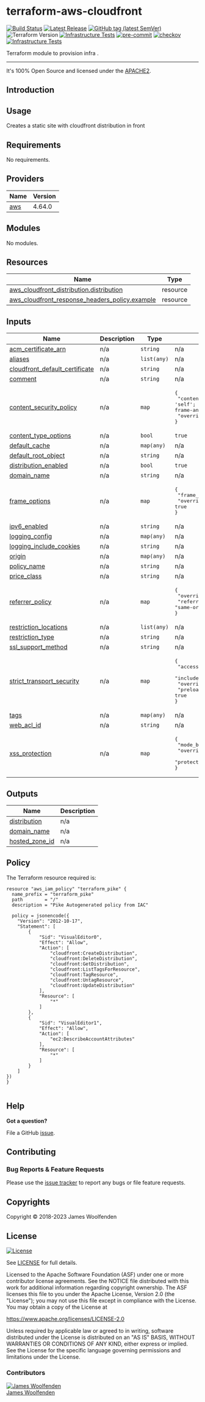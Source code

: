 # terraform-aws-cloudfront

[![Build Status](https://github.com/JamesWoolfenden/terraform-aws-cloudfront/workflows/Verify/badge.svg?branch=master)](https://github.com/JamesWoolfenden/terraform-aws-cloudfront)
[![Latest Release](https://img.shields.io/github/release/JamesWoolfenden/terraform-aws-cloudfront.svg)](https://github.com/JamesWoolfenden/terraform-aws-cloudfront/releases/latest)
[![GitHub tag (latest SemVer)](https://img.shields.io/github/tag/JamesWoolfenden/terraform-aws-cloudfront.svg?label=latest)](https://github.com/JamesWoolfenden/terraform-aws-cloudfront/releases/latest)
![Terraform Version](https://img.shields.io/badge/tf-%3E%3D0.14.0-blue.svg)
[![Infrastructure Tests](https://www.bridgecrew.cloud/badges/github/JamesWoolfenden/terraform-aws-cloudfront/cis_aws)](https://www.bridgecrew.cloud/link/badge?vcs=github&fullRepo=JamesWoolfenden%2Fterraform-aws-cloudfront&benchmark=CIS+AWS+V1.2)
[![pre-commit](https://img.shields.io/badge/pre--commit-enabled-brightgreen?logo=pre-commit&logoColor=white)](https://github.com/pre-commit/pre-commit)
[![checkov](https://img.shields.io/badge/checkov-verified-brightgreen)](https://www.checkov.io/)
[![Infrastructure Tests](https://www.bridgecrew.cloud/badges/github/jameswoolfenden/terraform-aws-cloudfront/general)](https://www.bridgecrew.cloud/link/badge?vcs=github&fullRepo=JamesWoolfenden%2Fterraform-aws-cloudfront&benchmark=INFRASTRUCTURE+SECURITY)

Terraform module to provision infra .

---

It's 100% Open Source and licensed under the [APACHE2](LICENSE).

## Introduction
## Usage

Creates a static site with cloudfront distribution in front

<!-- BEGINNING OF PRE-COMMIT-TERRAFORM DOCS HOOK -->
## Requirements

No requirements.

## Providers

| Name | Version |
|------|---------|
| <a name="provider_aws"></a> [aws](#provider\_aws) | 4.64.0 |

## Modules

No modules.

## Resources

| Name | Type |
|------|------|
| [aws_cloudfront_distribution.distribution](https://registry.terraform.io/providers/hashicorp/aws/latest/docs/resources/cloudfront_distribution) | resource |
| [aws_cloudfront_response_headers_policy.example](https://registry.terraform.io/providers/hashicorp/aws/latest/docs/resources/cloudfront_response_headers_policy) | resource |

## Inputs

| Name | Description | Type | Default | Required |
|------|-------------|------|---------|:--------:|
| <a name="input_acm_certificate_arn"></a> [acm\_certificate\_arn](#input\_acm\_certificate\_arn) | n/a | `string` | n/a | yes |
| <a name="input_aliases"></a> [aliases](#input\_aliases) | n/a | `list(any)` | n/a | yes |
| <a name="input_cloudfront_default_certificate"></a> [cloudfront\_default\_certificate](#input\_cloudfront\_default\_certificate) | n/a | `string` | n/a | yes |
| <a name="input_comment"></a> [comment](#input\_comment) | n/a | `string` | n/a | yes |
| <a name="input_content_security_policy"></a> [content\_security\_policy](#input\_content\_security\_policy) | n/a | `map` | <pre>{<br>  "content_security_policy": "default-src 'none'; img-src 'self'; script-src 'self'; style-src 'self'; object-src 'none'; frame-ancestors 'none'",<br>  "override": true<br>}</pre> | no |
| <a name="input_content_type_options"></a> [content\_type\_options](#input\_content\_type\_options) | n/a | `bool` | `true` | no |
| <a name="input_default_cache"></a> [default\_cache](#input\_default\_cache) | n/a | `map(any)` | n/a | yes |
| <a name="input_default_root_object"></a> [default\_root\_object](#input\_default\_root\_object) | n/a | `string` | n/a | yes |
| <a name="input_distribution_enabled"></a> [distribution\_enabled](#input\_distribution\_enabled) | n/a | `bool` | `true` | no |
| <a name="input_domain_name"></a> [domain\_name](#input\_domain\_name) | n/a | `string` | n/a | yes |
| <a name="input_frame_options"></a> [frame\_options](#input\_frame\_options) | n/a | `map` | <pre>{<br>  "frame_option": "DENY",<br>  "override": true<br>}</pre> | no |
| <a name="input_ipv6_enabled"></a> [ipv6\_enabled](#input\_ipv6\_enabled) | n/a | `string` | n/a | yes |
| <a name="input_logging_config"></a> [logging\_config](#input\_logging\_config) | n/a | `map(any)` | n/a | yes |
| <a name="input_logging_include_cookies"></a> [logging\_include\_cookies](#input\_logging\_include\_cookies) | n/a | `string` | n/a | yes |
| <a name="input_origin"></a> [origin](#input\_origin) | n/a | `map(any)` | n/a | yes |
| <a name="input_policy_name"></a> [policy\_name](#input\_policy\_name) | n/a | `string` | n/a | yes |
| <a name="input_price_class"></a> [price\_class](#input\_price\_class) | n/a | `string` | n/a | yes |
| <a name="input_referrer_policy"></a> [referrer\_policy](#input\_referrer\_policy) | n/a | `map` | <pre>{<br>  "override": true,<br>  "referrer_policy": "same-origin"<br>}</pre> | no |
| <a name="input_restriction_locations"></a> [restriction\_locations](#input\_restriction\_locations) | n/a | `list(any)` | n/a | yes |
| <a name="input_restriction_type"></a> [restriction\_type](#input\_restriction\_type) | n/a | `string` | n/a | yes |
| <a name="input_ssl_support_method"></a> [ssl\_support\_method](#input\_ssl\_support\_method) | n/a | `string` | n/a | yes |
| <a name="input_strict_transport_security"></a> [strict\_transport\_security](#input\_strict\_transport\_security) | n/a | `map` | <pre>{<br>  "access_control_max_age_sec": 31536000,<br>  "include_subdomains": true,<br>  "override": true,<br>  "preload": true<br>}</pre> | no |
| <a name="input_tags"></a> [tags](#input\_tags) | n/a | `map(any)` | n/a | yes |
| <a name="input_web_acl_id"></a> [web\_acl\_id](#input\_web\_acl\_id) | n/a | `string` | n/a | yes |
| <a name="input_xss_protection"></a> [xss\_protection](#input\_xss\_protection) | n/a | `map` | <pre>{<br>  "mode_block": true,<br>  "override": true,<br>  "protection": true<br>}</pre> | no |

## Outputs

| Name | Description |
|------|-------------|
| <a name="output_distribution"></a> [distribution](#output\_distribution) | n/a |
| <a name="output_domain_name"></a> [domain\_name](#output\_domain\_name) | n/a |
| <a name="output_hosted_zone_id"></a> [hosted\_zone\_id](#output\_hosted\_zone\_id) | n/a |
<!-- END OF PRE-COMMIT-TERRAFORM DOCS HOOK -->

## Policy

<!-- BEGINNING OF PRE-COMMIT-PIKE DOCS HOOK -->
The Terraform resource required is:

```golang
resource "aws_iam_policy" "terraform_pike" {
  name_prefix = "terraform_pike"
  path        = "/"
  description = "Pike Autogenerated policy from IAC"

  policy = jsonencode({
    "Version": "2012-10-17",
    "Statement": [
        {
            "Sid": "VisualEditor0",
            "Effect": "Allow",
            "Action": [
                "cloudfront:CreateDistribution",
                "cloudfront:DeleteDistribution",
                "cloudfront:GetDistribution",
                "cloudfront:ListTagsForResource",
                "cloudfront:TagResource",
                "cloudfront:UntagResource",
                "cloudfront:UpdateDistribution"
            ],
            "Resource": [
                "*"
            ]
        },
        {
            "Sid": "VisualEditor1",
            "Effect": "Allow",
            "Action": [
                "ec2:DescribeAccountAttributes"
            ],
            "Resource": [
                "*"
            ]
        }
    ]
})
}


```
<!-- END OF PRE-COMMIT-PIKE DOCS HOOK -->

## Help

**Got a question?**

File a GitHub [issue](https://github.com/JamesWoolfenden/terraform-aws-cloudfront/issues).

## Contributing

### Bug Reports & Feature Requests

Please use the [issue tracker](https://github.com/JamesWoolfenden/terraform-aws-cloudfront/issues) to report any bugs or file feature requests.

## Copyrights

Copyright © 2018-2023 James Woolfenden

## License

[![License](https://img.shields.io/badge/License-Apache%202.0-blue.svg)](https://opensource.org/licenses/Apache-2.0)

See [LICENSE](LICENSE) for full details.

Licensed to the Apache Software Foundation (ASF) under one
or more contributor license agreements. See the NOTICE file
distributed with this work for additional information
regarding copyright ownership. The ASF licenses this file
to you under the Apache License, Version 2.0 (the
"License"); you may not use this file except in compliance
with the License. You may obtain a copy of the License at

<https://www.apache.org/licenses/LICENSE-2.0>

Unless required by applicable law or agreed to in writing,
software distributed under the License is distributed on an
"AS IS" BASIS, WITHOUT WARRANTIES OR CONDITIONS OF ANY
KIND, either express or implied. See the License for the
specific language governing permissions and limitations
under the License.

### Contributors

[![James Woolfenden][jameswoolfenden_avatar]][jameswoolfenden_homepage]<br/>[James Woolfenden][jameswoolfenden_homepage]

[jameswoolfenden_homepage]: https://github.com/jameswoolfenden
[jameswoolfenden_avatar]: https://github.com/jameswoolfenden.png?size=150
